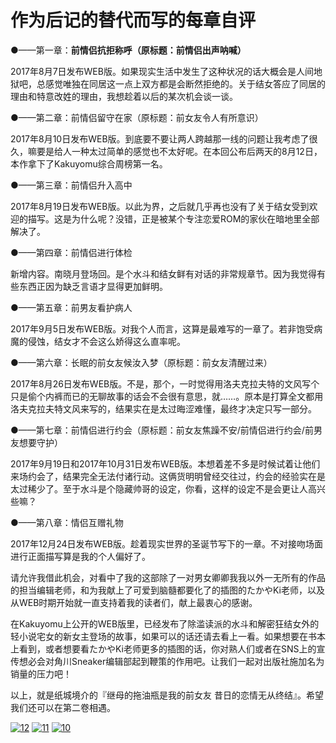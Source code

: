 # 作为后记的替代而写的每章自评

●——第一章：**前情侣抗拒称呼（原标题：前情侣出声呐喊）**

2017年8月7日发布WEB版。如果现实生活中发生了这种状况的话大概会是人间地狱吧，总感觉唯独在同居这一点上双方都是会断然拒绝的。关于结女答应了同居的理由和特意改姓的理由，我想趁着以后的某次机会谈一谈。

 

●——第二章：前情侣留守在家（原标题：前女友令人有所意识）

2017年8月10日发布WEB版。到底要不要让两人跨越那一线的问题让我考虑了很久，嘛要是给人一种太过简单的感觉也不太好呢。在本回公布后两天的8月12日，本作拿下了Kakuyomu综合周榜第一名。

 

●——第三章：前情侣升入高中

2017年8月19日发布WEB版。以此为界，之后就几乎再也没有了关于结女受到欢迎的描写。这是为什么呢？没错，正是被某个专注恋爱ROM的家伙在暗地里全部解决了。

 

●——第四章：前情侣进行体检

新增内容。南晓月登场回。是个水斗和结女鲜有对话的非常规章节。因为我觉得有些东西正因为缺乏言语才显得更加鲜明。

 

●——第五章：前男友看护病人

2017年9月5日发布WEB版。对我个人而言，这算是最难写的一章了。若非饱受病魔的侵蚀，结女才不会这么娇得这么直率呢。

 

●——第六章：长眠的前女友候汝入梦（原标题：前女友清醒过来）

2017年8月26日发布WEB版。不是，那个，一时觉得用洛夫克拉夫特的文风写个只是偷个内裤而已的无聊故事的话会不会很有意思，就……。原本是打算全文都用洛夫克拉夫特文风来写的，结果实在是太过晦涩难懂，最终才决定只写一部分。

 

●——第七章：前情侣进行约会（原标题：前女友焦躁不安/前情侣进行约会/前男友想要守护）

2017年9月19日和2017年10月31日发布WEB版。本想着差不多是时候试着让他们来场约会了，结果完全无法付诸行动。这俩货明明曾经交往过，约会的经验实在是太过稀少了。至于水斗是个隐藏帅哥的设定，你看，这样的设定不是会更让人高兴些嘛？

 

●——第八章：情侣互赠礼物

2017年12月24日发布WEB版。趁着现实世界的圣诞节写下的一章。不对接吻场面进行正面描写算是我的个人偏好了。

 

请允许我借此机会，对看中了我的这部除了一对男女卿卿我我以外一无所有的作品的担当编辑老师，和为我献上了可爱到脑髓都要化了的插图的たかやKi老师，以及从WEB时期开始就一直支持着我的读者们，献上最衷心的感谢。

在Kakuyomu上公开的WEB版里，已经发布了除滥读派的水斗和解密狂结女外的轻小说宅女的新女主登场的故事，如果可以的话还请去看上一看。如果想要在书本上看到，或者想要看たかやKi老师更多的插图的话，你对熟人们或者在SNS上的宣传想必会对角川Sneaker编辑部起到鞭策的作用吧。让我们一起对出版社施加名为销量的压力吧！

以上，就是纸城境介的『继母的拖油瓶是我的前女友 昔日的恋情无从终结』。希望我们还可以在第二卷相遇。

<a href="https://ibb.co/wSGftp2"><img src="https://i.ibb.co/x19NZzr/12.jpg" alt="12" border="0"></a>
<a href="https://ibb.co/HHK5K5t"><img src="https://i.ibb.co/JscDcDv/11.jpg" alt="11" border="0"></a>
<a href="https://ibb.co/r5cYwSz"><img src="https://i.ibb.co/bN2TKZC/10.jpg" alt="10" border="0"></a>